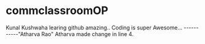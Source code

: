 # commclassroomOP

Kunal Kushwaha learing github amazing..
Coding is super Awesome...             -----------"Atharva Rao"
Atharva made change in line 4.

